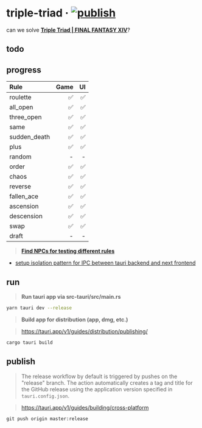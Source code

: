 # triple-triad · [![publish](https://github.com/magus/triple-triad/actions/workflows/publish.yml/badge.svg?branch=release)](https://github.com/magus/triple-triad/actions/workflows/publish.yml)

can we solve **[Triple Triad | FINAL FANTASY XIV](https://na.finalfantasyxiv.com/lodestone/playguide/contentsguide/goldsaucer/tripletriad/)**?

## todo

## progress

| Rule         | Game | UI   |
| :---         | ---: | ---: |
| roulette     | ✅   | ✅   |
| all_open     | ✅   | ✅   |
| three_open   | ✅   | ✅   |
| same         | ✅   | ✅   |
| sudden_death | ✅   | ✅   |
| plus         | ✅   | ✅   |
| random       | -    | -    |
| order        | ✅   | ✅   |
| chaos        | ✅   | ✅   |
| reverse      | ✅   | ✅   |
| fallen_ace   | ✅   | ✅   |
| ascension    | ✅   | ✅   |
| descension   | ✅   | ✅   |
| swap         | ✅   | ✅   |
| draft        | -    | -    |

> **[Find NPCs for testing different rules](https://arrtripletriad.com/en/npcs)**

- [setup isolation pattern for IPC between tauri backend and next frontend](https://tauri.app/v1/references/architecture/inter-process-communication/isolation)


## run

> **Run tauri app via src-tauri/src/main.rs**
```sh
yarn tauri dev --release
```


> **Build app for distribution (app, dmg, etc.)**

> https://tauri.app/v1/guides/distribution/publishing/

```sh
cargo tauri build
```


## publish

> The release workflow by default is triggered by pushes on the "release" branch. The action automatically creates a tag and title for the GitHub release using the application version specified in `tauri.config.json`.

> https://tauri.app/v1/guides/building/cross-platform


```
git push origin master:release
```
